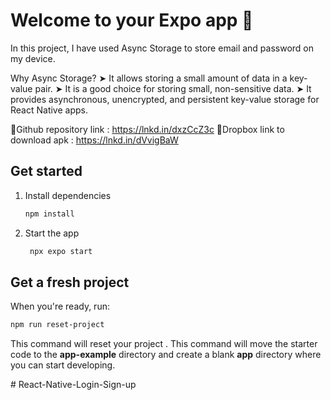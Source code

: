 # Welcome to your Expo app 👋
 In this project, I have used Async Storage to store email and password on my device.

Why Async Storage?
➤ It allows storing a small amount of data in a key-value pair.
 ➤ It is a good choice for storing small, non-sensitive data.
 ➤ It provides asynchronous, unencrypted, and persistent key-value storage for React Native apps.

🔗Github repository link : https://lnkd.in/dxzCcZ3c 
🔗Dropbox link to download apk : https://lnkd.in/dVvigBaW  


## Get started

1. Install dependencies

   ```bash
   npm install
   ```

2. Start the app

   ```bash
    npx expo start
   ```

## Get a fresh project

When you're ready, run:

```bash
npm run reset-project 
```
This command will reset your project .
This command will move the starter code to the **app-example** directory and create a blank **app** directory where you can start developing.

#   R e a c t - N a t i v e - L o g i n - S i g n - u p 
 
 
